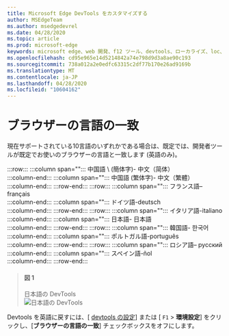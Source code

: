 ```yaml
---
title: Microsoft Edge DevTools をカスタマイズする
author: MSEdgeTeam
ms.author: msedgedevrel
ms.date: 04/28/2020
ms.topic: article
ms.prod: microsoft-edge
keywords: microsoft edge、web 開発、f12 ツール、devtools、ローカライズ、loc、言語
ms.openlocfilehash: cd95e965e14d5214842a74e798d9d3a8ae90c193
ms.sourcegitcommit: 738a012a2e0edfc63315c2df77b170e26ad9169b
ms.translationtype: MT
ms.contentlocale: ja-JP
ms.lasthandoff: 04/28/2020
ms.locfileid: "10604162"
---
```

# ブラウザーの言語の一致  

現在サポートされている10言語のいずれかである場合は、既定では、開発者ツールが既定でお使いのブラウザーの言語と一致します (英語のみ)。  

:::row:::
   :::column span="":::
      中国語 \ (簡体字)- &#20013;&#25991;&#65288;&#31616;&#20307;&#65289;  
   :::column-end:::
   :::column span="":::
      中国語 (繁体字)- &#20013;&#25991;&#65288;&#32321;&#39636;&#65289;  
   :::column-end:::
:::row-end:::
:::row:::
   :::column span="":::
      フランス語– fran&#231;ais  
   :::column-end:::
   :::column span="":::
      ドイツ語-deutsch  
   :::column-end:::
:::row-end:::
:::row:::
   :::column span="":::
      イタリア語-italiano  
   :::column-end:::
   :::column span="":::
      日本語- &#26085;&#26412;&#35486;  
   :::column-end:::
:::row-end:::
:::row:::
   :::column span="":::
      韓国語- &#54620;&#44397;&#50612;  
   :::column-end:::
   :::column span="":::
      ポルトガル語-portugu&#234;s  
   :::column-end:::
:::row-end:::
:::row:::
   :::column span="":::
      ロシア語–  &#1088;&#1091;&#1089;&#1089;&#1082;&#1080;&#1081;  
   :::column-end:::
   :::column span="":::
      スペイン語-&#241;ol  
   :::column-end:::
:::row-end:::  

> #### 図 1  
> 日本語の DevTools  
> ![日本語の DevTools][ImageJpDevTools]  

Devtools を英語に戻すには、[ [devtools の設定][DevtoolschromiumCustomizeIndexSettings]] または [ `F1`  >  **環境設定**] をクリックし、[**ブラウザーの言語の一致**] チェックボックスをオフにします。  

<!-- image links -->

[ImageJpDevTools]: ./media/localization-jp.png "図 1: 日本語の DevTools"  

<!-- links -->  

[DevtoolschromiumCustomizeIndexSettings]: ./index.md#settings "設定-Microsoft Edge DevTools のカスタマイズ"  
